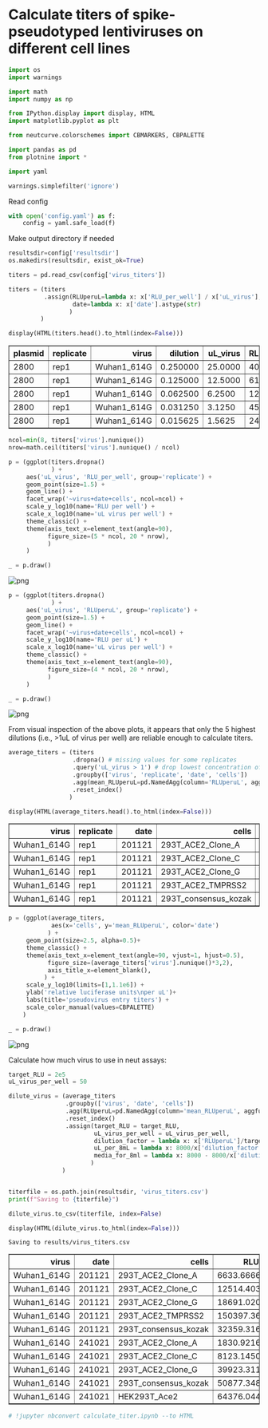 # Calculate titers of spike-pseudotyped lentiviruses on different cell lines


```python
import os
import warnings

import math
import numpy as np 

from IPython.display import display, HTML
import matplotlib.pyplot as plt

from neutcurve.colorschemes import CBMARKERS, CBPALETTE

import pandas as pd
from plotnine import *

import yaml
```


```python
warnings.simplefilter('ignore')
```

Read config



```python
with open('config.yaml') as f:
    config = yaml.safe_load(f)
```

Make output directory if needed


```python
resultsdir=config['resultsdir']
os.makedirs(resultsdir, exist_ok=True)
```


```python
titers = pd.read_csv(config['virus_titers'])

titers = (titers
          .assign(RLUperuL=lambda x: x['RLU_per_well'] / x['uL_virus'],
                  date=lambda x: x['date'].astype(str)
                 )
         )

display(HTML(titers.head().to_html(index=False)))
```


<table border="1" class="dataframe">
  <thead>
    <tr style="text-align: right;">
      <th>plasmid</th>
      <th>replicate</th>
      <th>virus</th>
      <th>dilution</th>
      <th>uL_virus</th>
      <th>RLU_per_well</th>
      <th>date</th>
      <th>cells</th>
      <th>RLUperuL</th>
    </tr>
  </thead>
  <tbody>
    <tr>
      <td>2800</td>
      <td>rep1</td>
      <td>Wuhan1_614G</td>
      <td>0.250000</td>
      <td>25.0000</td>
      <td>4085192</td>
      <td>241021</td>
      <td>293T_consensus_kozak</td>
      <td>163407.68</td>
    </tr>
    <tr>
      <td>2800</td>
      <td>rep1</td>
      <td>Wuhan1_614G</td>
      <td>0.125000</td>
      <td>12.5000</td>
      <td>613486</td>
      <td>241021</td>
      <td>293T_consensus_kozak</td>
      <td>49078.88</td>
    </tr>
    <tr>
      <td>2800</td>
      <td>rep1</td>
      <td>Wuhan1_614G</td>
      <td>0.062500</td>
      <td>6.2500</td>
      <td>128746</td>
      <td>241021</td>
      <td>293T_consensus_kozak</td>
      <td>20599.36</td>
    </tr>
    <tr>
      <td>2800</td>
      <td>rep1</td>
      <td>Wuhan1_614G</td>
      <td>0.031250</td>
      <td>3.1250</td>
      <td>45646</td>
      <td>241021</td>
      <td>293T_consensus_kozak</td>
      <td>14606.72</td>
    </tr>
    <tr>
      <td>2800</td>
      <td>rep1</td>
      <td>Wuhan1_614G</td>
      <td>0.015625</td>
      <td>1.5625</td>
      <td>24070</td>
      <td>241021</td>
      <td>293T_consensus_kozak</td>
      <td>15404.80</td>
    </tr>
  </tbody>
</table>



```python
ncol=min(8, titers['virus'].nunique())
nrow=math.ceil(titers['virus'].nunique() / ncol)

p = (ggplot(titers.dropna()
            ) +
     aes('uL_virus', 'RLU_per_well', group='replicate') +
     geom_point(size=1.5) +
     geom_line() +
     facet_wrap('~virus+date+cells', ncol=ncol) +
     scale_y_log10(name='RLU per well') +
     scale_x_log10(name='uL virus per well') +
     theme_classic() +
     theme(axis_text_x=element_text(angle=90),
           figure_size=(5 * ncol, 20 * nrow),
           )
     )

_ = p.draw()
```


    
![png](virus_titers_files/virus_titers_8_0.png)
    



```python
p = (ggplot(titers.dropna()
            ) +
     aes('uL_virus', 'RLUperuL', group='replicate') +
     geom_point(size=1.5) +
     geom_line() +
     facet_wrap('~virus+date+cells', ncol=ncol) +
     scale_y_log10(name='RLU per uL') +
     scale_x_log10(name='uL virus per well') +
     theme_classic() +
     theme(axis_text_x=element_text(angle=90),
           figure_size=(4 * ncol, 20 * nrow),
           ) 
     )

_ = p.draw()
```


    
![png](virus_titers_files/virus_titers_9_0.png)
    


From visual inspection of the above plots, it appears that only the 5 highest dilutions (i.e., >1uL of virus per well) are reliable enough to calculate titers. 


```python
average_titers = (titers
                  .dropna() # missing values for some replicates
                  .query('uL_virus > 1') # drop lowest concentration of virus
                  .groupby(['virus', 'replicate', 'date', 'cells'])
                  .agg(mean_RLUperuL=pd.NamedAgg(column='RLUperuL', aggfunc=np.mean))
                  .reset_index()
                 )

display(HTML(average_titers.head().to_html(index=False)))
```


<table border="1" class="dataframe">
  <thead>
    <tr style="text-align: right;">
      <th>virus</th>
      <th>replicate</th>
      <th>date</th>
      <th>cells</th>
      <th>mean_RLUperuL</th>
    </tr>
  </thead>
  <tbody>
    <tr>
      <td>Wuhan1_614G</td>
      <td>rep1</td>
      <td>201121</td>
      <td>293T_ACE2_Clone_A</td>
      <td>6617.546667</td>
    </tr>
    <tr>
      <td>Wuhan1_614G</td>
      <td>rep1</td>
      <td>201121</td>
      <td>293T_ACE2_Clone_C</td>
      <td>13435.146667</td>
    </tr>
    <tr>
      <td>Wuhan1_614G</td>
      <td>rep1</td>
      <td>201121</td>
      <td>293T_ACE2_Clone_G</td>
      <td>18858.410000</td>
    </tr>
    <tr>
      <td>Wuhan1_614G</td>
      <td>rep1</td>
      <td>201121</td>
      <td>293T_ACE2_TMPRSS2</td>
      <td>160942.064000</td>
    </tr>
    <tr>
      <td>Wuhan1_614G</td>
      <td>rep1</td>
      <td>201121</td>
      <td>293T_consensus_kozak</td>
      <td>37778.880000</td>
    </tr>
  </tbody>
</table>



```python
p = (ggplot(average_titers, 
            aes(x='cells', y='mean_RLUperuL', color='date')
           ) +
     geom_point(size=2.5, alpha=0.5)+
     theme_classic() +
     theme(axis_text_x=element_text(angle=90, vjust=1, hjust=0.5),
           figure_size=(average_titers['virus'].nunique()*3,2),
           axis_title_x=element_blank(),
          ) +
     scale_y_log10(limits=[1,1.1e6]) +
     ylab('relative luciferase units\nper uL')+
     labs(title='pseudovirus entry titers') +
     scale_color_manual(values=CBPALETTE)
    )

_ = p.draw()
```


    
![png](virus_titers_files/virus_titers_12_0.png)
    


Calculate how much virus to use in neut assays:


```python
target_RLU = 2e5
uL_virus_per_well = 50

dilute_virus = (average_titers
                .groupby(['virus', 'date', 'cells'])
                .agg(RLUperuL=pd.NamedAgg(column='mean_RLUperuL', aggfunc=np.mean))
                .reset_index()
                .assign(target_RLU = target_RLU,
                        uL_virus_per_well = uL_virus_per_well,
                        dilution_factor = lambda x: x['RLUperuL']/target_RLU*uL_virus_per_well,
                        uL_per_8mL = lambda x: 8000/x['dilution_factor'],
                        media_for_8ml = lambda x: 8000 - 8000/x['dilution_factor']
                       )
               )


titerfile = os.path.join(resultsdir, 'virus_titers.csv')
print(f"Saving to {titerfile}")

dilute_virus.to_csv(titerfile, index=False)

display(HTML(dilute_virus.to_html(index=False)))
```

    Saving to results/virus_titers.csv



<table border="1" class="dataframe">
  <thead>
    <tr style="text-align: right;">
      <th>virus</th>
      <th>date</th>
      <th>cells</th>
      <th>RLUperuL</th>
      <th>target_RLU</th>
      <th>uL_virus_per_well</th>
      <th>dilution_factor</th>
      <th>uL_per_8mL</th>
      <th>media_for_8ml</th>
    </tr>
  </thead>
  <tbody>
    <tr>
      <td>Wuhan1_614G</td>
      <td>201121</td>
      <td>293T_ACE2_Clone_A</td>
      <td>6633.666667</td>
      <td>200000.0</td>
      <td>50</td>
      <td>1.658417</td>
      <td>4823.878197</td>
      <td>3176.121803</td>
    </tr>
    <tr>
      <td>Wuhan1_614G</td>
      <td>201121</td>
      <td>293T_ACE2_Clone_C</td>
      <td>12514.403333</td>
      <td>200000.0</td>
      <td>50</td>
      <td>3.128601</td>
      <td>2557.053592</td>
      <td>5442.946408</td>
    </tr>
    <tr>
      <td>Wuhan1_614G</td>
      <td>201121</td>
      <td>293T_ACE2_Clone_G</td>
      <td>18691.020000</td>
      <td>200000.0</td>
      <td>50</td>
      <td>4.672755</td>
      <td>1712.052098</td>
      <td>6287.947902</td>
    </tr>
    <tr>
      <td>Wuhan1_614G</td>
      <td>201121</td>
      <td>293T_ACE2_TMPRSS2</td>
      <td>150397.364000</td>
      <td>200000.0</td>
      <td>50</td>
      <td>37.599341</td>
      <td>212.769687</td>
      <td>7787.230313</td>
    </tr>
    <tr>
      <td>Wuhan1_614G</td>
      <td>201121</td>
      <td>293T_consensus_kozak</td>
      <td>32359.316000</td>
      <td>200000.0</td>
      <td>50</td>
      <td>8.089829</td>
      <td>988.896057</td>
      <td>7011.103943</td>
    </tr>
    <tr>
      <td>Wuhan1_614G</td>
      <td>241021</td>
      <td>293T_ACE2_Clone_A</td>
      <td>1830.921667</td>
      <td>200000.0</td>
      <td>50</td>
      <td>0.457730</td>
      <td>17477.536359</td>
      <td>-9477.536359</td>
    </tr>
    <tr>
      <td>Wuhan1_614G</td>
      <td>241021</td>
      <td>293T_ACE2_Clone_C</td>
      <td>8123.145000</td>
      <td>200000.0</td>
      <td>50</td>
      <td>2.030786</td>
      <td>3939.360925</td>
      <td>4060.639075</td>
    </tr>
    <tr>
      <td>Wuhan1_614G</td>
      <td>241021</td>
      <td>293T_ACE2_Clone_G</td>
      <td>39923.311667</td>
      <td>200000.0</td>
      <td>50</td>
      <td>9.980828</td>
      <td>801.536713</td>
      <td>7198.463287</td>
    </tr>
    <tr>
      <td>Wuhan1_614G</td>
      <td>241021</td>
      <td>293T_consensus_kozak</td>
      <td>50877.348000</td>
      <td>200000.0</td>
      <td>50</td>
      <td>12.719337</td>
      <td>628.963601</td>
      <td>7371.036399</td>
    </tr>
    <tr>
      <td>Wuhan1_614G</td>
      <td>241021</td>
      <td>HEK293T_Ace2</td>
      <td>64376.044000</td>
      <td>200000.0</td>
      <td>50</td>
      <td>16.094011</td>
      <td>497.079317</td>
      <td>7502.920683</td>
    </tr>
  </tbody>
</table>



```python
# !jupyter nbconvert calculate_titer.ipynb --to HTML
```


```python

```

